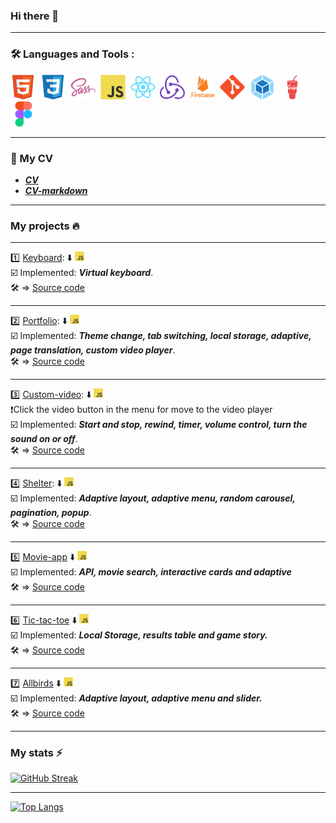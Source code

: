 ### Hi there 👋
--------------------
### :hammer_and_wrench: Languages and Tools :


<div>
  <img src="https://github.com/devicons/devicon/blob/master/icons/html5/html5-original.svg" title="HTML5" alt="HTML" width="40" height="40"/>&nbsp;
  <img src="https://raw.githubusercontent.com/devicons/devicon/1119b9f84c0290e0f0b38982099a2bd027a48bf1/icons/css3/css3-original.svg"  title="CSS3" alt="CSS" width="40" height="40"/>&nbsp;
  <img src="https://raw.githubusercontent.com/devicons/devicon/1119b9f84c0290e0f0b38982099a2bd027a48bf1/icons/sass/sass-original.svg" title="sass" alt="sass" width="40" height="40"/>&nbsp;
  <img src="https://github.com/devicons/devicon/blob/master/icons/javascript/javascript-original.svg" title="JavaScript" alt="JavaScript" width="40"/>&nbsp;
    <img src="https://raw.githubusercontent.com/devicons/devicon/1119b9f84c0290e0f0b38982099a2bd027a48bf1/icons/react/react-original.svg" title="react" alt="react" width="40" height="40"/>&nbsp;
  <img src="https://github.com/devicons/devicon/blob/master/icons/redux/redux-original.svg" title="Redux" alt="Redux " width="40" height="40"/>&nbsp;
  <img src="https://github.com/devicons/devicon/blob/master/icons/firebase/firebase-plain-wordmark.svg" title="Firebase" alt="Firebase" width="40" height="40"/>&nbsp;
  <img src="https://raw.githubusercontent.com/devicons/devicon/1119b9f84c0290e0f0b38982099a2bd027a48bf1/icons/git/git-original.svg" title="Git" alt="Git" width="40" height="40"/>&nbsp;
  <img src="https://raw.githubusercontent.com/devicons/devicon/1119b9f84c0290e0f0b38982099a2bd027a48bf1/icons/webpack/webpack-original.svg" title="webpack" **alt="webpack" width="40" height="40"/>&nbsp;
  <img src="https://raw.githubusercontent.com/devicons/devicon/1119b9f84c0290e0f0b38982099a2bd027a48bf1/icons/gulp/gulp-plain.svg" title="gulp" **alt="gulp" width="40" height="40"/>&nbsp;
  <img src="https://raw.githubusercontent.com/devicons/devicon/1119b9f84c0290e0f0b38982099a2bd027a48bf1/icons/figma/figma-original.svg" title="figma" alt="figma" width="40" height="40"/>&nbsp;
</div>

--------------------

### 💠 My CV
* ***[CV](https://ruslsatt.github.io/CV/)***
* ***[CV-markdown](https://ruslsatt.github.io/CV/cv)***

--------------------
### My projects 🔥

<!-- 🔥[Social App](https://github.com/RuslSatt/social-app) in progress...
<img src="https://raw.githubusercontent.com/devicons/devicon/1119b9f84c0290e0f0b38982099a2bd027a48bf1/icons/react/react-original.svg" title="react" alt="react" width="20" height="20"/>&nbsp;
<img src="https://github.com/devicons/devicon/blob/master/icons/redux/redux-original.svg" title="Redux" alt="Redux " width="20" height="20"/>&nbsp; -->

--------------------


1️⃣ [Keyboard](https://ruslsatt.github.io/keyboard/): ⬇️ <img src="https://github.com/devicons/devicon/blob/master/icons/javascript/javascript-original.svg" title="JavaScript" alt="JavaScript" height="15" width="15"/> <br/>
☑️ Implemented: ***Virtual keyboard***. <br/>
🛠️ => [Source code](https://github.com/RuslSatt/keyboard)
<br/>

--------------------

2️⃣ [Portfolio](https://ruslsatt.github.io/rs-school-stage-0/portfolio/): ⬇️ <img src="https://github.com/devicons/devicon/blob/master/icons/javascript/javascript-original.svg" title="JavaScript" alt="JavaScript" height="15" width="15"/> <br/>
☑️ Implemented: ***Theme change, tab switching, local storage, adaptive, page translation, custom video player***. <br/>
🛠️ => [Source code](https://github.com/RuslSatt/rs-school-stage-0/tree/portfolio)
<br/>

--------------------

3️⃣ [Custom-video](https://ruslsatt.github.io/rs-school-stage-0/portfolio/): ⬇️ <img src="https://github.com/devicons/devicon/blob/master/icons/javascript/javascript-original.svg" title="JavaScript" alt="JavaScript" height="15" width="15"/> <br/>
❗Click the video button in the menu for move to the video player <br/>
☑️ Implemented: ***Start and stop, rewind, timer, volume control, turn the sound on or off***. <br/>
🛠️ => [Source code](https://github.com/RuslSatt/rs-school-stage-0/tree/custom-video)
<br/>

--------------------

4️⃣ [Shelter](https://ruslsatt.github.io/shelter/): ⬇️ <img src="https://github.com/devicons/devicon/blob/master/icons/javascript/javascript-original.svg" title="JavaScript" alt="JavaScript" height="15" width="15"/> <br/>
☑️ Implemented: ***Adaptive layout, adaptive menu, random carousel, pagination, popup***. <br/>
🛠️ => [Source code](https://github.com/RuslSatt/shelter/tree/main)
<br/>

--------------------

5️⃣ [Movie-app](https://ruslsatt.github.io/rs-school-stage-0/movie-app/) ⬇️ <img src="https://github.com/devicons/devicon/blob/master/icons/javascript/javascript-original.svg" title="JavaScript" alt="JavaScript" height="15" width="15"/> <br/>
☑️ Implemented: ***API, movie search, interactive cards and adaptive*** <br/>
🛠️ => [Source code](https://github.com/RuslSatt/rs-school-stage-0/tree/movie-app)
<br/>

--------------------

6️⃣ [Tic-tac-toe](https://ruslsatt.github.io/rs-school-stage-0/tic-tac-toe/) ⬇️ <img src="https://github.com/devicons/devicon/blob/master/icons/javascript/javascript-original.svg" title="JavaScript" alt="JavaScript" height="15" width="15"/> <br/>
☑️ Implemented: ***Local Storage, results table and game story.*** <br/>
🛠️ => [Source code](https://github.com/RuslSatt/rs-school-stage-0/tree/tic-tac-toe)
<br/>

--------------------

7️⃣ [Allbirds](https://ruslsatt.github.io/allbirds/) ⬇️ <img src="https://github.com/devicons/devicon/blob/master/icons/javascript/javascript-original.svg" title="JavaScript" alt="JavaScript" height="15" width="15"/> <br/>
☑️ Implemented: ***Adaptive layout, adaptive menu and slider.*** <br/>
🛠️ => [Source code](https://github.com/RuslSatt/allbirds)
<br/>

--------------------

### My stats ⚡
[![GitHub Streak](http://github-readme-streak-stats.herokuapp.com?user=RuslSatt&theme=github-dark-blue&date_format=M%20j%5B%2C%20Y%5D)](https://git.io/streak-stats)

--------------------

[![Top Langs](https://github-readme-stats.vercel.app/api/top-langs/?username=RuslSatt&layout=compact&theme=vision-friendly-dark)](https://github.com/anuraghazra/github-readme-stats)
<!--
**RuslSatt/RuslSatt** is a ✨ _special_ ✨ repository because its `README.md` (this file) appears on your GitHub profile.

Here are some ideas to get you started:

- 🔭 I’m currently working on ...
- 🌱 I’m currently learning ...
- 👯 I’m looking to collaborate on ...
- 🤔 I’m looking for help with ...
- 💬 Ask me about ...
- 📫 How to reach me: ...
- 😄 Pronouns: ...
- ⚡ Fun fact: ...
-->
